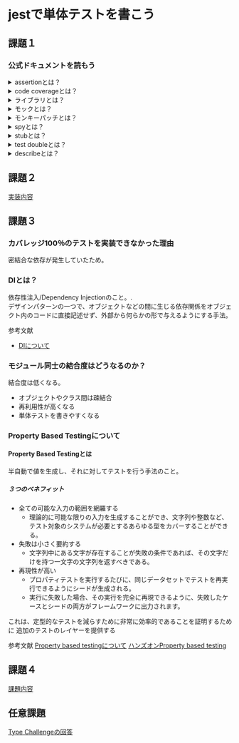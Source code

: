 # jestで単体テストを書こう

## 課題１
### 公式ドキュメントを読もう

<details>
    <summary>assertionとは？</summary>
    テスト結果が期待値と同じであるのかの真偽判定を行い、意図と異なる値が検出された場合、テストを失敗させる
</details>

<details>
    <summary>code coverageとは？</summary>
    テスト対象となるロジック全体の中で、テストが行われた部分が占める割合
</details>

<details>
    <summary>ライブラリとは？</summary>
**JavaScriptのテストツールには種類がある**
- テストランナー
- テストフレームワーク
- アサーションライブラリ
- DOMテスティングライブラリ
- E2Eライブラリ
</details>

<details>
    <summary>モックとは？</summary>
テスト対象が依存コンポーネントを呼び出した時に取得できる値を用意し、さらに呼び出した時に与えた値を記録(スタブとモックの機能を保持)

テスト対象が既に実装された依存コンポーネントを呼び出した値や回数を検証するテスト

自作した`MockFn`
```javascript
function fn(impl = () => {}) {
  const mockFn = (...args) => {
    mockFn.mock.calls.push(args)
    return impl(...args)
  }
  mockFn.mock = {calls: []}
  return mockFn
}
```
</details>

<details>
    <summary>モンキーパッチとは？</summary>
    システムソフトウェアを補完するために、プログラムをその時その場の実行範囲内で拡張または修正するというテクニックである。モンキーパッチの影響はその時その場のプロセス（プログラムの実行インスタンス）だけに限定されて、プログラム本体には及ばない

**参考文献**
- [モンキーパンチングについて](https://bit.ly/3pibWQ4)
</details>

<details>
    <summary>spyとは？</summary>
テスト対象が依存コンポーネントを呼び出したときに取得できる値を用意し、さらに呼び出したときに与えた値を記録する。（スタブとモックの機能を持つ）

テスト対象が既に実装された依存コンポーネントを呼び出した値や回数を検証するテスト
</details>


<details>
    <summary>stubとは？</summary>
テスト対象が依存コンポーネントを呼び出した時に取得できる値を用意。

依存コンポーネントから取得できる値が変化した時、テスト対象の挙動がどう変化する確認するテスト。
</details>

<details>
    <summary>test doubleとは？</summary>
テストダブルとは、テスト実行時に、テスト対象が依存しているコンポーネントと置換

- スタブ
- モック
- スパイ　など
</details>

<details>
    <summary>describeとは？</summary>
describeは、いくつかの関連するテストをまとめたブロックを作成  
複数のテストをdescribeにまとめることで、テスト結果がグループごとに出力  
テストの数が増えてくると、describeでテストをグループに分ける事で管理が容易
</details>

## 課題２
[実装内容](https://github.com/jp-knj/praha/tree/task/issue%2327/test/01_jest%E3%81%A7%E5%8D%98%E4%BD%93%E3%83%86%E3%82%B9%E3%83%88%E3%82%92%E6%9B%B8%E3%81%93%E3%81%86/implementation)

## 課題３
### カバレッジ100％のテストを実装できなかった理由
密結合な依存が発生していたため。

### DIとは？
依存性注入/Dependency Injectionのこと。.  
デザインパターンの一つで、オブジェクトなどの間に生じる依存関係をオブジェクト内のコードに直接記述せず、外部から何らかの形で与えるようにする手法。

参考文献
- [DIについて](https://e-words.jp/w/%E4%BE%9D%E5%AD%98%E6%80%A7%E6%B3%A8%E5%85%A5.html#:~:text=%E4%BE%9D%E5%AD%98%E6%80%A7%E6%B3%A8%E5%85%A5%20%E3%80%90DI%E3%80%91%20Dependency,%E4%B8%8E%E3%81%88%E3%82%8B%E3%82%88%E3%81%86%E3%81%AB%E3%81%99%E3%82%8B%E6%89%8B%E6%B3%95%E3%80%82)
### モジュール同士の結合度はどうなるのか？
結合度は低くなる。
- オブジェクトやクラス間は疎結合
- 再利用性が高くなる
- 単体テストを書きやすくなる

### Property Based Testingについて
#### Property Based Testingとは
半自動で値を生成し、それに対してテストを行う手法のこと。  
##### ３つのベネフィット
- 全ての可能な入力の範囲を網羅する
  - 理論的に可能な限りの入力を生成することができ、文字列や整数など、テスト対象のシステムが必要とするあらゆる型をカバーすることができる。
- 失敗は小さく要約する 
  - 文字列中にある文字が存在することが失敗の条件であれば、その文字だけを持つ一文字の文字列を返すべきである。
- 再現性が高い
  - プロパティテストを実行するたびに、同じデータセットでテストを再実行できるようにシードが生成される。
  - 実行に失敗した場合、その実行を完全に再現できるように、失敗したケースとシードの両方がフレームワークに出力されます。

これは、定型的なテストを減らすために非常に効率的であることを証明するために
追加のテストのレイヤーを提供する

参考文献
[Property based testingについて](https://medium.com/criteo-engineering/introduction-to-property-based-testing-f5236229d237)
[ハンズオンProperty based testing](https://github.com/dubzzz/fast-check/blob/main/documentation/HandsOnPropertyBased.md)

## 課題４
[課題内容](https://github.com/jp-knj/praha/blob/task/issue%2327/test/01_jest%E3%81%A7%E5%8D%98%E4%BD%93%E3%83%86%E3%82%B9%E3%83%88%E3%82%92%E6%9B%B8%E3%81%93%E3%81%86/implementation/error-middleware.ts)

## 任意課題
[Type Challengeの回答](https://zenn.dev/ignorant_kenji/scraps/52f2fc03f42e6b)